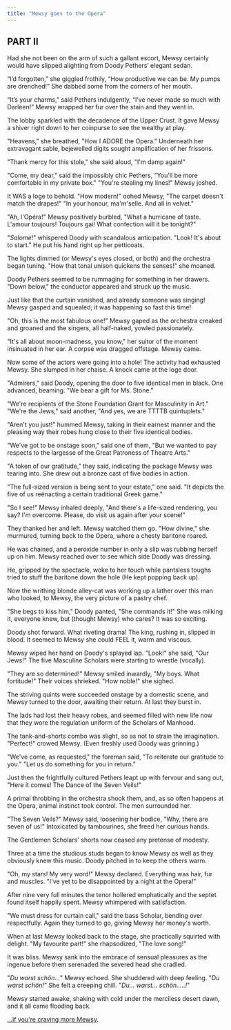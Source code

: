```yaml
---
title: "Mewsy goes to the Opera"
---
```


## PART II

Had she not been on the arm of such a gallant escort, Mewsy certainly would have slipped alighting from Doody Pethers’ elegant sedan.

“I’d forgotten,” she giggled frothily, “How productive we can be. My pumps are drenched!” She dabbed some from the corners of her mouth.

“It’s your charms,” said Pethers indulgently, “I’ve never made so much with Darleen!” Mewsy wrapped her fur over the stain and they went in.

The lobby sparkled with the decadence of the Upper Crust. It gave Mewsy a shiver right down to her coinpurse to see the wealthy at play.

"Heavens," she breathed, "How I ADORE the Opera." Underneath her extravagant sable, bejewelled digits sought amplification of her frissons.

"Thank mercy for this stole," she said aloud, "I'm damp again!"

"Come, my dear," said the impossibly chic Pethers, "You'll be more comfortable in my private box." "You're stealing my lines!" Mewsy joshed.

It WAS a loge to behold. "How modern!" oohed Mewsy, "The carpet doesn't match the drapes!" "In your honour, ma'm'selle. And all in velvet."

"Ah, l'Opéra!" Mewsy positively burbled, "What a hurricane of taste. L'amour toujours! Toujours gai! What confection will it be tonight?"

"_Salome_!" whispered Doody with scandalous anticipation. "Look! It's about to start." He put his hand right up her petticoats.

The lights dimmed (or Mewsy's eyes closed, or both) and the orchestra began tuning. "How that tonal unison quickens the senses!" she moaned.

Doody Pethers seemed to be rummaging for something in her drawers. "Down below," the conductor appeared and struck up the music.

Just like that the curtain vanished, and already someone was singing! Mewsy gasped and squealed; it was happening so fast this time!

"Oh, this is the most fabulous one!" Mewsy gaped as the orchestra creaked and groaned and the singers, all half-naked, yowled passionately.

"It's all about moon-madness, you know," her suitor of the moment insinuated in her ear. A corpse was dragged offstage. Mewsy came.

Now some of the actors were going into a hole! The activity had exhausted Mewsy. She slumped in her chaise. A knock came at the loge door.

"Admirers," said Doody, opening the door to five identical men in black. One advanced, beaming. "We bear a gift for Ms. Stone."

"We're recipients of the Stone Foundation Grant for Masculinity in Art." "We're the Jews," said another, "And yes, we are TTTTB quintuplets."

"Aren't you just!" hummed Mewsy, taking in their earnest manner and the pleasing way their robes hung close to their five identical bodies.

"We've got to be onstage soon," said one of them, "But we wanted to pay respects to the largesse of the Great Patroness of Theatre Arts."

"A token of our gratitude," they said, indicating the package Mewsy was tearing into. She drew out a bronze cast of five bodies in action.

"The full-sized version is being sent to your estate," one said. "It depicts the five of us reënacting a certain traditional Greek game."

"So I see!" Mewsy inhaled deeply, "And there's a life-sized rendering, you say? I'm overcome. Please, do visit us again after your scene!"

They thanked her and left. Mewsy watched them go. "How divine," she murmured, turning back to the Opera, where a chesty baritone roared.

He was chained, and a peroxide number in only a slip was rubbing herself up on him. Mewsy reached over to see which side Doody was dressing.

He, gripped by the spectacle, woke to her touch while pantsless toughs tried to stuff the baritone down the hole (He kept popping back up).

Now the writhing blonde alley-cat was working up a lather over this man who looked, to Mewsy, the very picture of a pastry chef.

"She begs to kiss him," Doody panted, "She commands it!" She was milking it, everyone knew, but (thought Mewsy) who cares? It was so exciting.

Doody shot forward. What riveting drama! The king, rushing in, slipped in blood. It seemed to Mewsy she could FEEL it, warm and viscous.

Mewsy wiped her hand on Doody's splayed lap. "Look!" she said, "Our Jews!" The five Masculine Scholars were starting to wrestle (vocally).

"They are so determined!" Mewsy smiled inwardly, "My boys. What fortitude!" Their voices shrieked. "How noble!" she sighed.

The striving quints were succeeded onstage by a domestic scene, and Mewsy turned to the door, awaiting their return. At last they burst in.

The lads had lost their heavy robes, and seemed filled with new life now that they wore the regulation uniform of the Scholars of Manhood.

The tank-and-shorts combo was slight, so as not to strain the imagination. "Perfect!" crowed Mewsy. (Even freshly used Doody was grinning.)

"We've come, as requested," the foreman said, "To reiterate our gratitude to you." "Let us do something for you in return."

Just then the frightfully cultured Pethers leapt up with fervour and sang out, "Here it comes! The Dance of the Seven Veils!"

A primal throbbing in the orchestra shook them, and, as so often happens at the Opera, animal instinct took control. The men surrounded her.

"The Seven Veils?" Mewsy said, loosening her bodice, "Why, there are seven of us!" Intoxicated by tambourines, she freed her curious hands.

The Gentlemen Scholars' shorts now ceased any pretense of modesty.

Three at a time the studious studs began to know Mewsy as well as they obviously knew this music. Doody pitched in to keep the others warm.

"Oh, my stars! My very word!" Mewsy declared. Everything was hair, fur and muscles. "I've yet to be disappointed by a night at the Opera!"

After nine very full minutes the tenor hollered emphatically and the septet found itself happily spent. Mewsy whimpered with satisfaction.

"We must dress for curtain call," said the bass Scholar, bending over respectfully. Again they turned to go, giving Mewsy her money's worth.

When at last Mewsy looked back to the stage, she practically squirted with delight. "My favourite part!" she rhapsodized, "The love song!"

It was bliss. Mewsy sank into the embrace of sensual pleasures as the ingenue before them serenaded the severed head she cradled.

"_Du warst schön..._" Mewsy echoed. She shuddered with deep feeling. "_Du warst schön!_" She felt a creeping chill. "_Du... warst... schön.....!_"

Mewsy started awake, shaking with cold under the merciless desert dawn, and it all came flooding back.

[...if you're craving more Mewsy](http://mewsytheadulteress.com/).
